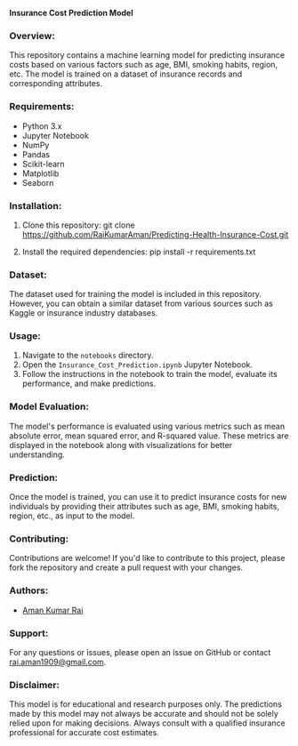 **Insurance Cost Prediction Model**

### Overview:
This repository contains a machine learning model for predicting insurance costs based on various factors such as age, BMI, smoking habits, region, etc. The model is trained on a dataset of insurance records and corresponding attributes.

### Requirements:
- Python 3.x
- Jupyter Notebook
- NumPy
- Pandas
- Scikit-learn
- Matplotlib
- Seaborn

### Installation:
1. Clone this repository:
   git clone https://github.com/RaiKumarAman/Predicting-Health-Insurance-Cost.git


2. Install the required dependencies:
   pip install -r requirements.txt

### Dataset:
The dataset used for training the model is included in this repository. However, you can obtain a similar dataset from various sources such as Kaggle or insurance industry databases.

### Usage:
1. Navigate to the `notebooks` directory.
2. Open the `Insurance_Cost_Prediction.ipynb` Jupyter Notebook.
3. Follow the instructions in the notebook to train the model, evaluate its performance, and make predictions.

### Model Evaluation:
The model's performance is evaluated using various metrics such as mean absolute error, mean squared error, and R-squared value. These metrics are displayed in the notebook along with visualizations for better understanding.

### Prediction:
Once the model is trained, you can use it to predict insurance costs for new individuals by providing their attributes such as age, BMI, smoking habits, region, etc., as input to the model.

### Contributing:
Contributions are welcome! If you'd like to contribute to this project, please fork the repository and create a pull request with your changes.

### Authors:
- [Aman Kumar Rai](https://github.com/RaiKumarAman)

### Support:
For any questions or issues, please open an issue on GitHub or contact [rai.aman1909@gmail.com](mailto:rai.aman1909@gmail.com).

### Disclaimer:
This model is for educational and research purposes only. The predictions made by this model may not always be accurate and should not be solely relied upon for making decisions. Always consult with a qualified insurance professional for accurate cost estimates.
